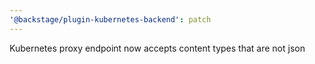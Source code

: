 ```yaml
---
'@backstage/plugin-kubernetes-backend': patch
---
```


Kubernetes proxy endpoint now accepts content types that are not json
